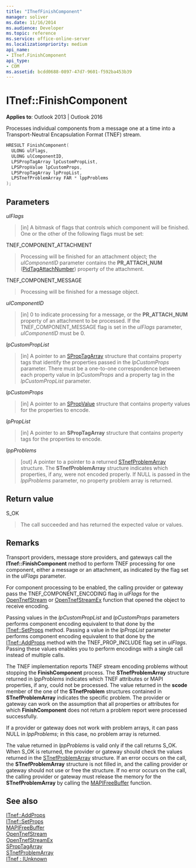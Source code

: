 ```yaml
---
title: "ITnefFinishComponent" 
manager: soliver
ms.date: 11/16/2014
ms.audience: Developer
ms.topic: reference
ms.service: office-online-server
ms.localizationpriority: medium
api_name:
- ITnef.FinishComponent
api_type:
- COM
ms.assetid: bcdd0688-0897-47d7-9601-f592ba453b39
---
```


# ITnef::FinishComponent

**Applies to**: Outlook 2013 | Outlook 2016
  
Processes individual components from a message one at a time into a Transport-Neutral Encapsulation Format (TNEF) stream.
  
```cpp
HRESULT FinishComponent(
  ULONG ulFlags,
  ULONG ulComponentID,
  LPSPropTagArray lpCustomPropList,
  LPSPropValue lpCustomProps,
  LPSPropTagArray lpPropList,
  LPSTnefProblemArray FAR * lppProblems
);
```

## Parameters

 _ulFlags_
  
> [in] A bitmask of flags that controls which component will be finished. One or the other of the following flags must be set:

TNEF_COMPONENT_ATTACHMENT
  
> Processing will be finished for an attachment object; the _ulComponentID_ parameter contains the **PR_ATTACH_NUM** ([PidTagAttachNumber](pidtagattachnumber-canonical-property.md)) property of the attachment.

TNEF_COMPONENT_MESSAGE
  
> Processing will be finished for a message object.

 _ulComponentID_
  
> [in] 0 to indicate processing for a message, or the **PR_ATTACH_NUM** property of an attachment to be processed. If the TNEF_COMPONENT_MESSAGE flag is set in the _ulFlags_ parameter, _ulComponentID_ must be 0.

 _lpCustomPropList_
  
> [in] A pointer to an [SPropTagArray](sproptagarray.md) structure that contains property tags that identify the properties passed in the _lpCustomProps_ parameter. There must be a one-to-one correspondence between each property value in _lpCustomProps_ and a property tag in the _lpCustomPropList_ parameter.

 _lpCustomProps_
  
> [in] A pointer to an [SPropValue](spropvalue.md) structure that contains property values for the properties to encode.

 _lpPropList_
  
> [in] A pointer to an **SPropTagArray** structure that contains property tags for the properties to encode.

 _lppProblems_
  
> [out] A pointer to a pointer to a returned [STnefProblemArray](stnefproblemarray.md) structure. The **STnefProblemArray** structure indicates which properties, if any, were not encoded properly. If NULL is passed in the _lppProblems_ parameter, no property problem array is returned.

## Return value

S_OK
  
> The call succeeded and has returned the expected value or values.

## Remarks

Transport providers, message store providers, and gateways call the **ITnef::FinishComponent** method to perform TNEF processing for one component, either a message or an attachment, as indicated by the flag set in the _ulFlags_ parameter.
  
For component processing to be enabled, the calling provider or gateway pass the TNEF_COMPONENT_ENCODING flag in  _ulFlags_ for the [OpenTnefStream](opentnefstream.md) or [OpenTnefStreamEx](opentnefstreamex.md) function that opened the object to receive encoding.
  
Passing values in the _lpCustomPropList_ and  _lpCustomProps_ parameters performs component encoding equivalent to that done by the [ITnef::SetProps](itnef-setprops.md) method. Passing a value in the _lpPropList_ parameter performs component encoding equivalent to that done by the [ITnef::AddProps](itnef-addprops.md) method with the TNEF_PROP_INCLUDE flag set in  _ulFlags_. Passing these values enables you to perform encodings with a single call instead of multiple calls.
  
The TNEF implementation reports TNEF stream encoding problems without stopping the **FinishComponent** process. The **STnefProblemArray** structure returned in  _lppProblems_ indicates which TNEF attributes or MAPI properties, if any, could not be processed. The value returned in the **scode** member of the one of the **STnefProblem** structures contained in **STnefProblemArray** indicates the specific problem. The provider or gateway can work on the assumption that all properties or attributes for which **FinishComponent** does not return a problem report were processed successfully.
  
If a provider or gateway does not work with problem arrays, it can pass NULL in  _lppProblems_; in this case, no problem array is returned.
  
The value returned in  _lppProblems_ is valid only if the call returns S_OK. When S_OK is returned, the provider or gateway should check the values returned in the [STnefProblemArray](stnefproblemarray.md) structure. If an error occurs on the call, the **STnefProblemArray** structure is not filled in, and the calling provider or gateway should not use or free the structure. If no error occurs on the call, the calling provider or gateway must release the memory for the **STnefProblemArray** by calling the [MAPIFreeBuffer](mapifreebuffer.md) function.
  
## See also

[ITnef::AddProps](itnef-addprops.md)  
[ITnef::SetProps](itnef-setprops.md)  
[MAPIFreeBuffer](mapifreebuffer.md)  
[OpenTnefStream](opentnefstream.md)  
[OpenTnefStreamEx](opentnefstreamex.md)  
[SPropTagArray](sproptagarray.md)  
[STnefProblemArray](stnefproblemarray.md)  
[ITnef : IUnknown](itnefiunknown.md)

